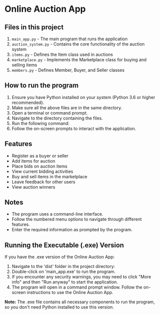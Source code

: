 # Online Auction App

## Files in this project

1. `main_app.py` - The main program that runs the application
2. `auction_system.py` - Contains the core functionality of the auction system
3. `items.py` - Defines the Item class used in auctions
4. `marketplace.py` - Implements the Marketplace class for buying and selling items
5. `members.py` - Defines Member, Buyer, and Seller classes

## How to run the program

1. Ensure you have Python installed on your system (Python 3.6 or higher recommended).
2. Make sure all the above files are in the same directory.
3. Open a terminal or command prompt.
4. Navigate to the directory containing the files.
5. Run the following command:
6. Follow the on-screen prompts to interact with the application.

## Features

- Register as a buyer or seller
- Add items for auction
- Place bids on auction items
- View current bidding activities
- Buy and sell items in the marketplace
- Leave feedback for other users
- View auction winners

## Notes

- The program uses a command-line interface.
- Follow the numbered menu options to navigate through different features.
- Enter the required information as prompted by the program.

## Running the Executable (.exe) Version

If you have the .exe version of the Online Auction App:

1. Navigate to the 'dist' folder in the project directory:
2. Double-click on 'main_app.exe' to run the program.
3. If you encounter any security warnings, you may need to click "More info" and then "Run anyway" to start the application.
4. The program will open in a command prompt window. Follow the on-screen instructions to use the Online Auction App.

**Note:** The .exe file contains all necessary components to run the program, so you don't need Python installed to use this version.

